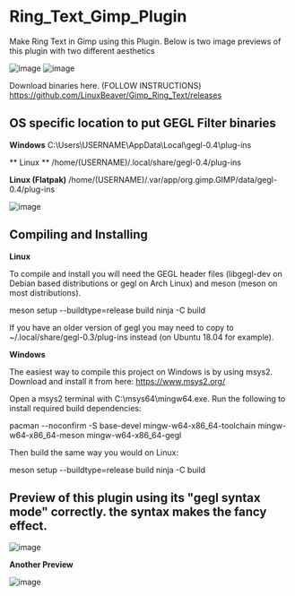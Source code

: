 # Ring_Text_Gimp_Plugin
Make Ring Text in Gimp using this Plugin. Below is two image previews of this plugin with two different aesthetics

![image](https://github.com/LinuxBeaver/Ring_Text_Gimp_Plugin/assets/78667207/b6bc5a59-914a-429a-9796-595a31bbcb8c)
![image](https://github.com/LinuxBeaver/Ring_Text_Gimp_Plugin/assets/78667207/3f48dbb2-d0d0-4914-a31e-f56a3d99c718)


Download binaries here. (FOLLOW INSTRUCTIONS)
https://github.com/LinuxBeaver/Gimp_Ring_Text/releases


## OS specific location to put GEGL Filter binaries 

**Windows**
C:\Users\USERNAME\AppData\Local\gegl-0.4\plug-ins
 
** Linux **
 /home/(USERNAME)/.local/share/gegl-0.4/plug-ins
 
 **Linux (Flatpak)**
 /home/(USERNAME)/.var/app/org.gimp.GIMP/data/gegl-0.4/plug-ins

![image](https://github.com/LinuxBeaver/GEGL-glossy-balloon-text-styling/assets/78667207/f15fb5eb-c8d7-4c08-bbac-97048864e657)


## Compiling and Installing
**Linux**

To compile and install you will need the GEGL header files (libgegl-dev on Debian based distributions or gegl on Arch Linux) and meson (meson on most distributions).

meson setup --buildtype=release build
ninja -C build


If you have an older version of gegl you may need to copy to ~/.local/share/gegl-0.3/plug-ins instead (on Ubuntu 18.04 for example).

**Windows**

The easiest way to compile this project on Windows is by using msys2. Download and install it from here: https://www.msys2.org/

Open a msys2 terminal with C:\msys64\mingw64.exe. Run the following to install required build dependencies:

pacman --noconfirm -S base-devel mingw-w64-x86_64-toolchain mingw-w64-x86_64-meson mingw-w64-x86_64-gegl

Then build the same way you would on Linux:

meson setup --buildtype=release build
ninja -C build

## Preview of this plugin using its "gegl syntax mode" correctly. the syntax makes the fancy effect.

![image](https://github.com/LinuxBeaver/Ring_Text_Gimp_Plugin/assets/78667207/ba1e9b7e-969d-4d1a-b9e2-b54181a698c1)

**Another Preview**

![image](https://github.com/LinuxBeaver/Ring_Text_Gimp_Plugin/assets/78667207/5805c50d-e08a-4b6a-a514-23ae0f95c264)



